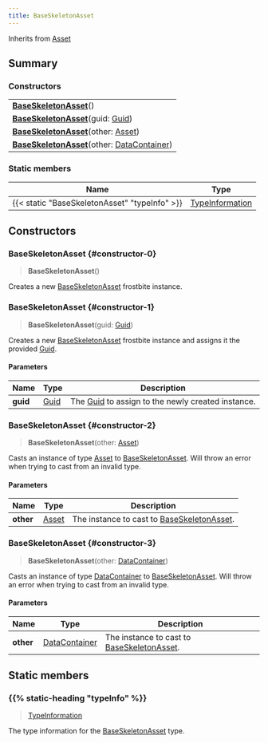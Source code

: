 ```yaml
---
title: BaseSkeletonAsset
---
```


Inherits from 
[Asset](/vext/ref/fb/asset)

## Summary
### Constructors
| |
| ----------- |
| **[BaseSkeletonAsset](#constructor-0)**() |
| **[BaseSkeletonAsset](#constructor-1)**(guid: [Guid](/vext/ref/shared/class/guid)) |
| **[BaseSkeletonAsset](#constructor-2)**(other: [Asset](/vext/ref/fb/asset)) |
| **[BaseSkeletonAsset](#constructor-3)**(other: [DataContainer](/vext/ref/shared/class/datacontainer)) |

### Static members
| Name | Type |
| ---- | ---- |
| {{< static "BaseSkeletonAsset" "typeInfo" >}} | [TypeInformation](/vext/ref/shared/class/typeinformation) |

## Constructors
### BaseSkeletonAsset {#constructor-0}
> **BaseSkeletonAsset**()

Creates a new [BaseSkeletonAsset](/vext/ref/fb/baseskeletonasset) frostbite instance.

### BaseSkeletonAsset {#constructor-1}
> **BaseSkeletonAsset**(guid: [Guid](/vext/ref/shared/class/guid))

Creates a new [BaseSkeletonAsset](/vext/ref/fb/baseskeletonasset) frostbite instance and assigns it the provided [Guid](/vext/ref/shared/class/guid).

#### Parameters
| Name | Type | Description |
| ---- | ---- | ----------- |
| **guid** | [Guid](/vext/ref/shared/class/guid) | The [Guid](/vext/ref/shared/class/guid) to assign to the newly created instance. |

### BaseSkeletonAsset {#constructor-2}
> **BaseSkeletonAsset**(other: [Asset](/vext/ref/fb/asset))

Casts an instance of type [Asset](/vext/ref/fb/asset) to [BaseSkeletonAsset](/vext/ref/fb/baseskeletonasset). Will throw an error when trying to cast from an invalid type.

#### Parameters
| Name | Type | Description |
| ---- | ---- | ----------- |
| **other** | [Asset](/vext/ref/fb/asset) | The instance to cast to [BaseSkeletonAsset](/vext/ref/fb/baseskeletonasset). |

### BaseSkeletonAsset {#constructor-3}
> **BaseSkeletonAsset**(other: [DataContainer](/vext/ref/shared/class/datacontainer))

Casts an instance of type [DataContainer](/vext/ref/shared/class/datacontainer) to [BaseSkeletonAsset](/vext/ref/fb/baseskeletonasset). Will throw an error when trying to cast from an invalid type.

#### Parameters
| Name | Type | Description |
| ---- | ---- | ----------- |
| **other** | [DataContainer](/vext/ref/shared/class/datacontainer) | The instance to cast to [BaseSkeletonAsset](/vext/ref/fb/baseskeletonasset). |

## Static members
### {{% static-heading "typeInfo" %}}
> [TypeInformation](/vext/ref/shared/class/typeinformation)

The type information for the [BaseSkeletonAsset](/vext/ref/fb/baseskeletonasset) type.

